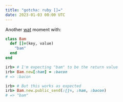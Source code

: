 ```yaml
---
title: "gotcha: ruby []="
date: 2023-01-03 00:00 UTC
---
```


Another [wat](https://www.destroyallsoftware.com/talks/wat) moment with:

~~~ ruby
class Bam
  def []=(key, value)
    "bam"
  end
end
~~~

~~~ruby
irb> # I'm expecting "bam" to be the return value
irb> Bam.new[:ham] = :bacon
# => :bacon
~~~


~~~ruby
irb> # But this works as expected
irb> Bam.new.public_send(:[]=, :ham, :bacon)
# => "bam"
~~~
